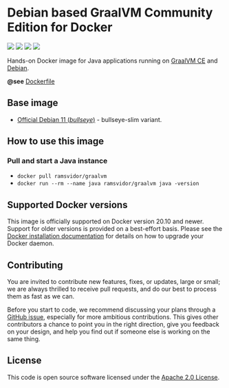 # Debian based GraalVM Community Edition for Docker
[![](https://images.microbadger.com/badges/image/ramsvidor/graalvm.svg)](https://microbadger.com/images/ramsvidor/graalvm "Get your own image badge on microbadger.com")
[![](https://images.microbadger.com/badges/version/ramsvidor/graalvm.svg)](http://microbadger.com/images/ramsvidor/graalvm "Get your own version badge on microbadger.com")
[![](https://images.microbadger.com/badges/commit/ramsvidor/graalvm.svg)](http://microbadger.com/images/ramsvidor/graalvm "Get your own commit badge on microbadger.com")
[![](https://images.microbadger.com/badges/license/ramsvidor/graalvm.svg)](http://microbadger.com/images/ramsvidor/graalvm "Get your own license badge on microbadger.com")

Hands-on Docker image for Java applications running on [GraalVM CE](https://www.graalvm.org) and [Debian](https://www.debian.org).

**@see** [Dockerfile](https://github.com/ramsvidor/docker-graalvm/blob/develop/Dockerfile)

## Base image
* [Official Debian 11 (_bullseye_)](https://hub.docker.com/_/debian) - bullseye-slim variant.

## How to use this image
### Pull and start a Java instance
* `docker pull ramsvidor/graalvm`
* `docker run --rm --name java ramsvidor/graalvm java -version`

## Supported Docker versions
This image is officially supported on Docker version 20.10 and newer.
Support for older versions is provided on a best-effort basis.
Please see the [Docker installation documentation](https://docs.docker.com/install/) for details on how to upgrade your 
Docker daemon.

## Contributing
You are invited to contribute new features, fixes, or updates, large or small; we are always thrilled to receive pull 
requests, and do our best to process them as fast as we can.

Before you start to code, we recommend discussing your plans through a 
[GitHub issue](https://github.com/ramsvidor/docker-graalvm/issues), especially for more ambitious contributions. This 
gives other contributors a chance to point you in the right direction, give you feedback on your design, and help you 
find out if someone else is working on the same thing.

## License
This code is open source software licensed under the [Apache 2.0 License]("http://www.apache.org/licenses/LICENSE-2.0.html").
